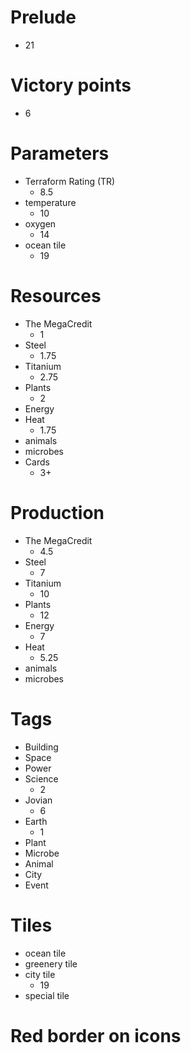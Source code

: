 # Prelude

- 21

# Victory points

- 6

# Parameters

- Terraform Rating (TR)
  - 8.5
- temperature
  - 10
- oxygen
  - 14
- ocean tile
  - 19

# Resources

- The MegaCredit
  - 1
- Steel
  - 1.75
- Titanium
  - 2.75
- Plants
  - 2
- Energy
- Heat
  - 1.75
- animals
- microbes
- Cards
  - 3+

# Production

- The MegaCredit
  - 4.5
- Steel
  - 7
- Titanium
  - 10
- Plants
  - 12
- Energy
  - 7
- Heat
  - 5.25
- animals
- microbes

# Tags

- Building
- Space
- Power
- Science
  - 2
- Jovian
  - 6
- Earth
  - 1
- Plant
- Microbe
- Animal
- City
- Event

# Tiles

- ocean tile
- greenery tile
- city tile
  - 19
- special tile

# Red border on icons
